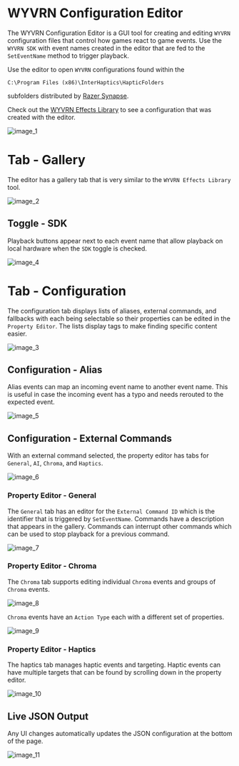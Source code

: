 # WYVRN Configuration Editor

The WYVRN Configuration Editor is a GUI tool for creating and editing `WYVRN` configuration files that control how games react to game events. Use the `WYVRN SDK` with event names created in the editor that are fed to the `SetEventName` method to trigger playback.

Use the editor to open `WYVRN` configurations found within the 

```
C:\Program Files (x86)\InterHaptics\HapticFolders
```

subfolders distributed by [Razer Synapse](https://www.razer.com/synapse-4).

Check out the [WYVRN Effects Library](https://doc.wyvrn.com/tools/WyvrnEffectsLibrary/) to see a configuration that was created with the editor.

![image_1](images/image_1.png)

# Tab - Gallery

The editor has a gallery tab that is very similar to the `WYVRN Effects Library` tool.

![image_2](images/image_2.png)

## Toggle - SDK

Playback buttons appear next to each event name that allow playback on local hardware when the `SDK` toggle is checked.

![image_4](images/image_4.png)

# Tab - Configuration

The configuration tab displays lists of aliases, external commands, and fallbacks with each being selectable so their properties can be edited in the `Property Editor`. The lists display tags to make finding specific content easier.

![image_3](images/image_3.png)

## Configuration - Alias

Alias events can map an incoming event name to another event name. This is useful in case the incoming event has a typo and needs rerouted to the expected event.

![image_5](images/image_5.png)

## Configuration - External Commands

With an external command selected, the property editor has tabs for `General`, `AI`, `Chroma`, and `Haptics`.

![image_6](images/image_6.png)

### Property Editor - General

The `General` tab has an editor for the `External Command ID` which is the identifier that is triggered by `SetEventName`. Commands have a description that appears in the gallery. Commands can interrupt other commands which can be used to stop playback for a previous command.

![image_7](images/image_7.png)

### Property Editor - Chroma

The `Chroma` tab supports editing individual `Chroma` events and groups of `Chroma` events.

![image_8](images/image_8.png)

`Chroma` events have an `Action Type` each with a different set of properties.

![image_9](images/image_9.png)

### Property Editor - Haptics

The haptics tab manages haptic events and targeting. Haptic events can have multiple targets that can be found by scrolling down in the property editor.

![image_10](images/image_10.png)

## Live JSON Output

Any UI changes automatically updates the JSON configuration at the bottom of the page.

![image_11](images/image_11.png)
